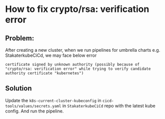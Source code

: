 # How to fix crypto/rsa: verification error

## Problem:

After creating a new cluster, when we run pipelines for umbrella charts e.g. StakaterkubeCiCd, we may face below error

```text
certificate signed by unknown authority (possibly because of "crypto/rsa: verification error" while trying to verify candidate authority certificate "kubernetes")
```

## Solution

Update the `k8s-current-cluster-kubeconfig` in `cicd-tools/values/secrets.yaml` in  `StakaterkubeCiCd` repo with the latest kube config. And run the pipeline.